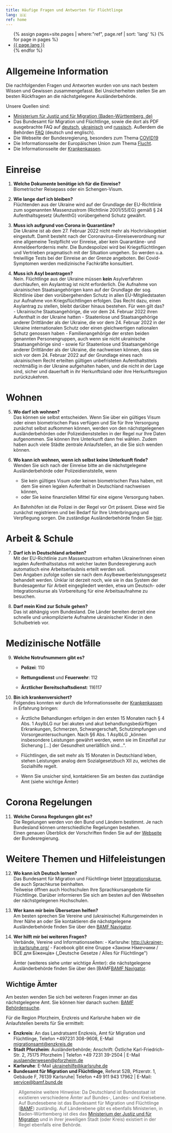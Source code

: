 ```yaml
---
title: Häufige Fragen und Antworten für Flüchtlinge
lang: 🇩🇪
ref: home
---
```


<ul>
{% assign pages=site.pages | where:"ref", page.ref | sort: 'lang' %}
{% for page in pages %}
  <li>
    <a href="{{ page.url }}" class="{{ page.lang }}">{{ page.lang }}</a>
  </li>
{% endfor %}
</ul>


# Allgemeine Information 

Die nachfolgenden Fragen und Antworten wurden von uns nach bestem Wissen
und Gewissen zusammengefasst. Bei Unsicherheiten stellen Sie am besten
Rückfragen an die nächstgelegene Ausländerbehörde.

Unsere Quellen sind:

  - [Ministerium für Justiz und für Migration (Baden-Württemberg,
    de)](https://www.justiz-bw.de/,Lde/Startseite/Auslaender+und+Fluechtlingspolitik/FAQ)
  - Das Bundesamt für Migration und Flüchtlinge, sowie die dort als PDF
    ausgebrachte FAQ auf
    [deutsch](https://www.bamf.de/SharedDocs/Anlagen/DE/AsylFluechtlingsschutz/faq-ukraine.pdf;jsessionid=ED6AE97498A9147C1AF75EF04FF0D880.intranet381?__blob=publicationFile&v=13),
    [ukrainisch](https://www.bamf.de/SharedDocs/Anlagen/DE/AsylFluechtlingsschutz/faq-ukraine-ukr.pdf?__blob=publicationFile&v=10) und [russisch](https://www.bamf.de/SharedDocs/Anlagen/DE/AsylFluechtlingsschutz/faq-ukraine-ru.pdf?__blob=publicationFile&v=11). Außerdem die Behörden [FAQ](https://bamf-navi.bamf.de/de/FAQs/) (deutsch und englisch).
  - Die Webseite der Bundesregierung, besonders zum Thema
    [COVID19](https://www.bundesregierung.de/breg-de/themen/coronavirus/corona-regeln-und-einschrankungen-1734724)
  - Die Informationsseite der Europäischen Union zum Thema [Flucht](https://ec.europa.eu/info/strategy/priorities-2019-2024/stronger-europe-world/eu-solidarity-ukraine/eu-assistance-ukraine/information-people-fleeing-war-ukraine_en).
  - Die Informationsseite der [Krankenkassen](https://www.krankenkassenzentrale.de/wiki/fluechtlinge).

# Einreise

  1. **Welche Dokumente benötige ich für die Einreise?** <br>
      Biometrischer Reisepass oder ein Schengen-Visum.

  2. **Wie lange darf ich bleiben?**<br> Flüchtenden aus der Ukraine wird auf der Grundlage der
    EU-Richtlinie zum sogenannten Massenzustrom (Richtlinie 2001/55/EG) gemäß § 24 Aufenthaltsgesetz (AufenthG) vorübergehend Schutz gewährt.

  3. **Muss ich aufgrund von Corona in Quarantäne?**<br> Die Ukraine ist ab dem 27. Februar 2022 nicht mehr als Hochrisikogebiet eingestuft. Damit besteht nach der Coronavirus-Einreiseverordnung nur eine allgemeine Testpflicht vor Einreise, aber kein Quarantäne- und Anmeldeerfordernis mehr. Die Bundespolizei wird bei Kriegsflüchtlingen und Vertrieben pragmatisch mit der Situation umgehen. So werden u.a. freiwillige Tests bei der Einreise an der Grenze angeboten. Bei Covid-Symptomen werden medizinische Fachkräfte konsultiert.

  4. **Muss ich Asyl beantragen?** <br>Nein. Flüchtlinge aus der Ukraine müssen **kein** Asylverfahren durchlaufen, ein Asylantrag ist nicht erforderlich. Die Aufnahme von ukrainischen Staatsangehörigen kann auf der Grundlage der sog. Richtlinie über den vorübergehenden Schutz in allen EU-Mitgliedstaaten zur Aufnahme von Kriegsflüchtlingen erfolgen. Das Recht dazu, einen Asylantrag zu stellen, bleibt darüber hinaus bestehen. Für wen gilt das?
    - Ukrainische Staatsangehörige, die vor dem 24. Februar 2022 ihren Aufenthalt in der Ukraine hatten
    - Staatenlose und Staatsangehörige anderer Drittländer als der Ukraine, die vor dem 24. Februar 2022 in der Ukraine internationalen Schutz oder einen gleichwertigen nationalen Schutz genossen haben
    - Familienangehörige der ersten beiden genannten Personengruppen, auch wenn sie nicht ukrainische Staatsangehörige sind
    - sowie für Staatenlose und Staatsangehörige anderer Drittländer als der Ukraine, die nachweisen können, dass sie sich vor dem 24. Februar 2022 auf der Grundlage eines nach ukrainischem Recht erteilten gültigen unbefristeten Aufenthaltstitels rechtmäßig in der Ukraine aufgehalten haben, und die nicht in  der Lage sind, sicher und dauerhaft in ihr Herkunftsland oder ihre Herkunftsregion zurückzukehren.

# Wohnen

  5. **Wo darf ich wohnen?** <br> Das können sie selbst entscheiden. Wenn Sie über ein gültiges Visum oder einen biometrischen Pass verfügen und Sie für Ihre Versorgung zunächst selbst aufkommen können, werden von den nächstgelegenen Ausländerbehörden oder Polizeidienststellen in der Regel nur Ihre Daten aufgenommen. Sie können Ihre Unterkunft dann frei wählen. Zudem haben auch viele Städte zentrale Anlaufstellen, an die Sie sich wenden können.

  6. **Wo kann ich wohnen, wenn ich selbst keine Unterkunft finde?**  
  Wenden Sie sich nach der Einreise bitte an die nächstgelegene Ausländerbehörde oder Polizeidienststelle, wenn   
      - Sie kein gültiges Visum oder keinen biometrischen Pass haben, mit dem Sie einen legalen Aufenthalt in Deutschland nachweisen können,
      - oder Sie keine finanziellen Mittel für eine eigene Versorgung haben.  
<ul> 
<li style="list-style-type: none;">An Bahnhöfen ist die Polizei in der Regel vor Ort präsent. Diese wird Sie zunächst registrieren und bei Bedarf für Ihre Unterbringung und Verpflegung sorgen. Die zuständige Ausländerbehörde finden Sie <a href="[url](https://bamf-navi.bamf.de/de/Themen/Behoerden/)">hier</a>. </li> </ul>

# Arbeit & Schule

  7. **Darf ich in Deutschland arbeiten?** <br>Mit der EU-Richtlinie zum Massenzustrom erhalten UkrainerInnen einen legalen Aufenthaltsstatus mit welcher lauten Bundesregierung auch automatisch eine Arbeitserlaubnis erteilt werden soll.<br> Den Angaben zufolge sollen sie nach dem Asylbewerberleistungsgesetz behandelt werden. Unklar ist derzeit noch, wie sie in das System der Bundesagentur für Arbeit eingegliedert werden, etwa um Deutsch- oder Integrationskurse als Vorbereitung für eine Arbeitsaufnahme zu besuchen.

  8. **Darf mein Kind zur Schule gehen?** <br> Das ist abhängig vom Bundesland. Die Länder bereiten derzeit eine schnelle und unkomplizierte Aufnahme ukrainischer Kinder in den Schulbetrieb vor.

# Medizinische Notfälle

9.  **Welche Notrufnummern gibt es?**

    -   **Polizei**: 110

    -   **Rettungsdienst** und **Feuerwehr**: 112

    -   **Ärztlicher Bereitschaftsdienst**: 116117

10. **Bin ich krankenversichert?** <br>Folgendes konnten wir durch die Informationsseite der [Krankenkassen](https://www.krankenkassenzentrale.de/wiki/fluechtlinge) in Erfahrung bringen:

    -   Ärztliche Behandlungen erfolgen in den ersten 15 Monaten nach §
        4 Abs. 1 AsylbLG nur bei akuten und akut behandlungs­bedürftigen
        Erkrankungen, Schmerzen, Schwangerschaft, Schutzimpfungen und
        Vorsorgeuntersuchungen. Nach §6 Abs. 1 AsylbLG „können
        insbesondere Leistungen gewährt werden, wenn sie im Einzelfall
        zur Sicherung \[...\] der Gesundheit unerläßlich sind...".

    -   Flüchtlingen, die seit mehr als 15 Monaten in Deutschland leben,
        stehen Leistungen analog dem Sozialgesetzbuch XII zu, welches
        die Sozialhilfe regelt.

    -   Wenn Sie unsicher sind, kontaktieren Sie am besten das
        zuständige Amt (siehe wichtige Ämter)

# Corona Regelungen 

  11. **Welche Corona Regelungen gibt es?** <br>
    Die Regelungen werden von den Bund und Ländern bestimmt. Je nach
    Bundesland können unterschiedliche Regelungen bestehen.\
    Einen genauen Überblick der Vorschriften finden Sie auf der
    [Webseite](https://www.bundesregierung.de/breg-de/themen/coronavirus/corona-regeln-und-einschrankungen-1734724)
    der Bundesregierung.

# Weitere Themen und Hilfeleistungen 

  12. **Wo kann ich Deutsch lernen?** <br> Das Bundesamt für Migration und Flüchtlinge bietet [Integrationskurse](https://www.bamf.de/DE/Themen/Integration/ZugewanderteTeilnehmende/Integrationskurse/integrationskurse-node.html), die auch Sprachkurse beinhalten. <br>Teilweise öffnen auch Hochschulen Ihre Sprachkursangebote für Flüchtlinge. Darüber informieren Sie sich am besten auf den Webseiten der nächstgelegenen Hochschulen.

  13. **Wer kann mir beim Übersetzen helfen?** <br> Am besten sprechen Sie Vereine und (ukrainische) Kulturgemeinden in Ihrer Nähe an oder Sie kontaktieren die nächstgelegene Ausländerbehörde finden Sie über den [BAMF Navigator](https://bamf-navi.bamf.de/de/Themen/Behoerden/).

  14. **Wer hilft mir bei weiteren Fragen?**  <br>Verbände, Vereine und Informationsseiten:
    -   Karlsruhe: <http://ukrainer-in-karlsruhe.org/>
    -   Facebook gibt eine Gruppe «Закони Німеччини / ВСЕ для Біженців»
        („Deutsche Gesetze / Alles für Flüchtlinge")
<ul> 
<li style="list-style-type: none;">Ämter (weiteres siehe unter wichtige Ämter): die nächstgelegene Ausländerbehörde finden Sie über den [BAMF<a href="[url](https://bamf-navi.bamf.de/de/Themen/Behoerden/)">BAMF Navigator</a>. </li> </ul>

## Wichtige Ämter
Am besten wenden Sie sich bei weiteren Fragen immer an das nächstgelegene Amt. Sie können hier danach suchen: [BAMF Behördensuche](https://bamf-navi.bamf.de/de/Themen/Behoerden/).  

Für die Region Pforzheim, Enzkreis und Karlsruhe haben wir die Anlaufstellen bereits für Sie ermittelt:
  - **Enzkreis**: An das Landratsamt Enzkreis, Amt für Migration und Flüchtlinge, Telefon +497231 308-9608, E-Mail <migrationsamt@enzkreis.de>
  - **Stadt Pforzheim**: Ausländerbehörde; Anschrift: Östliche Karl-Friedrich-Str. 2, 75175 Pforzheim \| Telefon +49 7231 39-2504 \| E-Mail <auslaenderwesen@pforzheim.de>
  - **Karlsruhe**: E-Mail <ukrainehilfe@karlsruhe.de>
  - **Bundesamt für Migration und Flüchtlinge**, Referat 52B, Pfizerstr. 1, Gebäude F, 76139 Karlsruhe\| Telefon +49 911 943 17962 \| E-Mail: <service@bamf.bund.de>

> Allgemeine weitere Hinweise: Da Deutschland ist Bundesstaat ist
> existieren verschiedene Ämter auf Bundes-, Landes- und Kreisebene. Auf
> Bundesebene ist das Bundesamt für Migration und Flüchtlinge
> ([BAMF](https://www.bamf.de/DE/Startseite/startseite_node.html))
> zuständig. Auf Länderebene gibt es ebenfalls Ministerien, in
> Baden-Württemberg ist dies das [Ministerium der Justiz und für
> Migration](https://www.justiz-bw.de/,Lde/Startseite) und in ihrer
> jeweiligen Stadt (oder Kreis) existiert in der Regel ebenfalls eine
> Behörde.